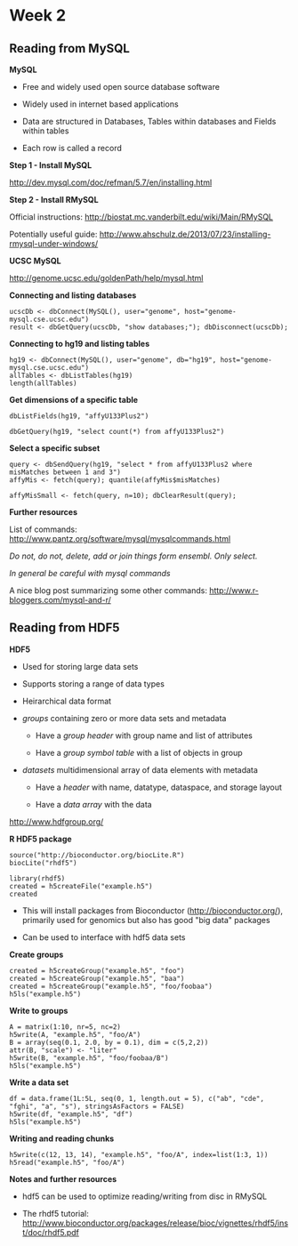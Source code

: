 # Week 2

## Reading from MySQL

**MySQL**

* Free and widely used open source database software

* Widely used in internet based applications

* Data are structured in Databases, Tables within databases and Fields within tables

* Each row is called a record

**Step 1 - Install MySQL**

http://dev.mysql.com/doc/refman/5.7/en/installing.html

**Step 2 - Install RMySQL**

Official instructions: http://biostat.mc.vanderbilt.edu/wiki/Main/RMySQL

Potentially useful guide: http://www.ahschulz.de/2013/07/23/installing-rmysql-under-windows/

**UCSC MySQL**

http://genome.ucsc.edu/goldenPath/help/mysql.html

**Connecting and listing databases**

```
ucscDb <- dbConnect(MySQL(), user="genome", host="genome-mysql.cse.ucsc.edu")
result <- dbGetQuery(ucscDb, "show databases;"); dbDisconnect(ucscDb);
```

**Connecting to hg19 and listing tables**

```
hg19 <- dbConnect(MySQL(), user="genome", db="hg19", host="genome-mysql.cse.ucsc.edu")
allTables <- dbListTables(hg19)
length(allTables)
```

**Get dimensions of a specific table**

```
dbListFields(hg19, "affyU133Plus2")
```

```
dbGetQuery(hg19, "select count(*) from affyU133Plus2")
```

**Select a specific subset**

```
query <- dbSendQuery(hg19, "select * from affyU133Plus2 where misMatches between 1 and 3")
affyMis <- fetch(query); quantile(affyMis$misMatches)
```

```
affyMisSmall <- fetch(query, n=10); dbClearResult(query);
```

**Further resources**

List of commands: http://www.pantz.org/software/mysql/mysqlcommands.html

*Do not, do not, delete, add or join things form ensembl. Only select.*

*In general be careful with mysql commands*

A nice blog post summarizing some other commands: http://www.r-bloggers.com/mysql-and-r/

## Reading from HDF5

**HDF5**

* Used for storing large data sets

* Supports storing a range of data types

* Heirarchical data format

* *groups* containing zero or more data sets and metadata

	* Have a *group header* with group name and list of attributes

	* Have a *group symbol table* with a list of objects in group

* *datasets* multidimensional array of data elements with metadata

	* Have a *header* with name, datatype, dataspace, and storage layout
	
	* Have a *data array* with the data

http://www.hdfgroup.org/

**R HDF5 package**

```
source("http://bioconductor.org/biocLite.R")
biocLite("rhdf5")
```	

```
library(rhdf5)
created = h5createFile("example.h5")
created
```

* This will install packages from Bioconductor (http://bioconductor.org/), primarily used for 
genomics but also has good "big data" packages

* Can be used to interface with hdf5 data sets

**Create groups**

```
created = h5createGroup("example.h5", "foo")
created = h5createGroup("example.h5", "baa")
created = h5createGroup("example.h5", "foo/foobaa")
h5ls("example.h5")
```

**Write to groups**

```
A = matrix(1:10, nr=5, nc=2)
h5write(A, "example.h5", "foo/A")
B = array(seq(0.1, 2.0, by = 0.1), dim = c(5,2,2))
attr(B, "scale") <- "liter"
h5write(B, "example.h5", "foo/foobaa/B")
h5ls("example.h5")
```

**Write a data set**

```
df = data.frame(1L:5L, seq(0, 1, length.out = 5), c("ab", "cde", "fghi", "a", "s"), stringsAsFactors = FALSE)
h5write(df, "example.h5", "df")
h5ls("example.h5")
```

**Writing and reading chunks**

```
h5write(c(12, 13, 14), "example.h5", "foo/A", index=list(1:3, 1))
h5read("example.h5", "foo/A")
```

**Notes and further resources**

* hdf5 can be used to optimize reading/writing from disc in RMySQL

* The rhdf5 tutorial: http://www.bioconductor.org/packages/release/bioc/vignettes/rhdf5/inst/doc/rhdf5.pdf

























































